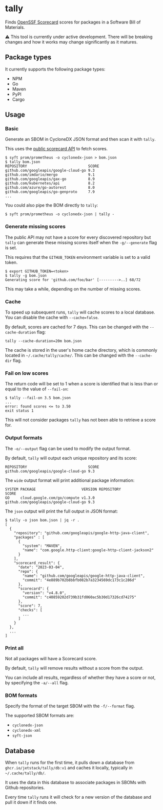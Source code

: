 # tally

Finds [OpenSSF Scorecard](https://github.com/ossf/scorecard) scores for packages
in a Software Bill of Materials.

⚠️ This tool is currently under active development. There will be breaking changes
and how it works may change significantly as it matures.

## Package types

It currently supports the following package types:

- NPM
- Go
- Maven
- PyPI
- Cargo

## Usage

### Basic

Generate an SBOM in CycloneDX JSON format and then scan it with `tally`.

This uses the [public scorecard API](https://api.securityscorecards.dev/#/) to
fetch scores.

```
$ syft prom/prometheus -o cyclonedx-json > bom.json
$ tally bom.json
REPOSITORY                            SCORE
github.com/googleapis/google-cloud-go 9.3
github.com/imdario/mergo              9.1
github.com/googleapis/gax-go          8.9
github.com/kubernetes/api             8.2
github.com/azure/go-autorest          8.0
github.com/googleapis/go-genproto     7.9
...
```

You could also pipe the BOM directly to `tally`:

```
$ syft prom/prometheus -o cyclonedx-json | tally -
```

### Generate missing scores

The public API may not have a score for every discovered repository but `tally`
can generate these missing scores itself when the `-g/--generate` flag is
set.

This requires that the `GITHUB_TOKEN` environment variable is set to a valid
token.

```
$ export GITHUB_TOKEN=<token>
$ tally -g bom.json
Generating score for 'github.com/foo/bar' [--------->..] 68/72
```

This may take a while, depending on the number of missing scores.

### Cache

To speed up subsequent runs, `tally` will cache scores to a local database. You
can disable the cache with `--cache=false`.

By default, scores are cached for 7 days. This can be changed with the
`--cache-duration` flag:

```
tally --cache-duration=20m bom.json
```

The cache is stored in the user's home cache directory, which is commonly
located in `~/.cache/tally/cache/`. This can be changed with the `--cache-dir`
flag.

### Fail on low scores

The return code will be set to 1 when a score is identified that is less than
or equal to the value of `--fail-on`:

```
$ tally --fail-on 3.5 bom.json
...
error: found scores <= to 3.50
exit status 1
```

This will not consider packages `tally` has not been able to retrieve a score
for.

### Output formats

The `-o/--output` flag can be used to modify the output format.

By default, `tally` will output each unique repository and its score:

```
REPOSITORY                            SCORE
github.com/googleapis/google-cloud-go 9.3
```

The `wide` output format will print additional package information:

```
SYSTEM PACKAGE                     VERSION REPOSITORY                            SCORE
GO     cloud.google.com/go/compute v1.3.0  github.com/googleapis/google-cloud-go 9.3
```

The `json` output will print the full output in JSON format:

```
$ tally -o json bom.json | jq -r .
[
  {
    "repository": "github.com/googleapis/google-http-java-client",
    "packages" : [
      {
        "system": "MAVEN",
        "name": "com.google.http-client:google-http-client-jackson2"
      }
    ],
    "scorecard_result": {
      "date": "2023-03-04",
      "repo": {
        "name": "github.com/googleapis/google-http-java-client",
        "commit": "4e889b702b8bbfb082b7a3234569dc173c1c286d"
      },
      "scorecard": {
        "version": "v4.8.0",
        "commit": "c40859202d739b31fd060ac5b30d17326cd74275"
      },
      "score": 7,
      "checks": [
        ...
      ]
    }
  },
  ...
]
```

### Print all

Not all packages will have a Scorecard score.

By default, `tally` will remove results without a score from the output.

You can include all results, regardless of whether they have a score or not, by
specifying the `-a/--all` flag.

### BOM formats

Specify the format of the target SBOM with the `-f/--format` flag.

The supported SBOM formats are:

- `cyclonedx-json`
- `cyclonedx-xml`
- `syft-json`

## Database

When `tally` runs for the first time, it pulls down a database from
`ghcr.io/jetstack/tally/db:v1` and caches it locally, typically in
`~/.cache/tally/db/`.

It uses the data in this database to associate packages in SBOMs with Github
repositories.

Every time `tally` runs it will check for a new version of the database and pull
it down if it finds one.
